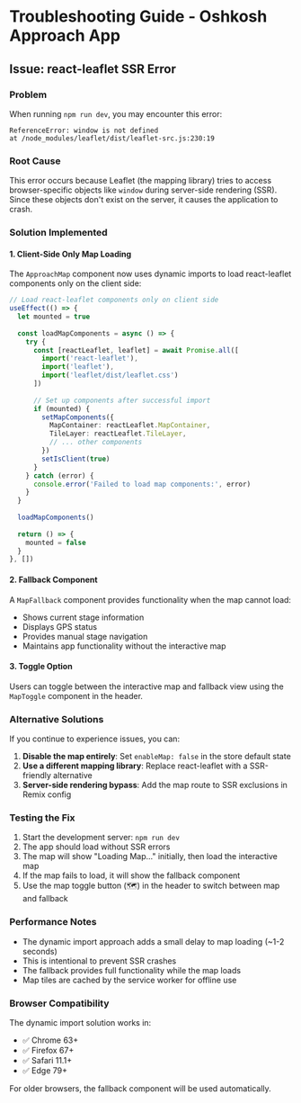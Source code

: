 # Troubleshooting Guide - Oshkosh Approach App

## Issue: react-leaflet SSR Error

### Problem
When running `npm run dev`, you may encounter this error:
```
ReferenceError: window is not defined
at /node_modules/leaflet/dist/leaflet-src.js:230:19
```

### Root Cause
This error occurs because Leaflet (the mapping library) tries to access browser-specific objects like `window` during server-side rendering (SSR). Since these objects don't exist on the server, it causes the application to crash.

### Solution Implemented

#### 1. Client-Side Only Map Loading
The `ApproachMap` component now uses dynamic imports to load react-leaflet components only on the client side:

```typescript
// Load react-leaflet components only on client side
useEffect(() => {
  let mounted = true
  
  const loadMapComponents = async () => {
    try {
      const [reactLeaflet, leaflet] = await Promise.all([
        import('react-leaflet'),
        import('leaflet'),
        import('leaflet/dist/leaflet.css')
      ])
      
      // Set up components after successful import
      if (mounted) {
        setMapComponents({
          MapContainer: reactLeaflet.MapContainer,
          TileLayer: reactLeaflet.TileLayer,
          // ... other components
        })
        setIsClient(true)
      }
    } catch (error) {
      console.error('Failed to load map components:', error)
    }
  }
  
  loadMapComponents()
  
  return () => {
    mounted = false
  }
}, [])
```

#### 2. Fallback Component
A `MapFallback` component provides functionality when the map cannot load:
- Shows current stage information
- Displays GPS status
- Provides manual stage navigation
- Maintains app functionality without the interactive map

#### 3. Toggle Option
Users can toggle between the interactive map and fallback view using the `MapToggle` component in the header.

### Alternative Solutions

If you continue to experience issues, you can:

1. **Disable the map entirely**: Set `enableMap: false` in the store default state
2. **Use a different mapping library**: Replace react-leaflet with a SSR-friendly alternative
3. **Server-side rendering bypass**: Add the map route to SSR exclusions in Remix config

### Testing the Fix

1. Start the development server: `npm run dev`
2. The app should load without SSR errors
3. The map will show "Loading Map..." initially, then load the interactive map
4. If the map fails to load, it will show the fallback component
5. Use the map toggle button (🗺️) in the header to switch between map and fallback

### Performance Notes

- The dynamic import approach adds a small delay to map loading (~1-2 seconds)
- This is intentional to prevent SSR crashes
- The fallback provides full functionality while the map loads
- Map tiles are cached by the service worker for offline use

### Browser Compatibility

The dynamic import solution works in:
- ✅ Chrome 63+
- ✅ Firefox 67+  
- ✅ Safari 11.1+
- ✅ Edge 79+

For older browsers, the fallback component will be used automatically.